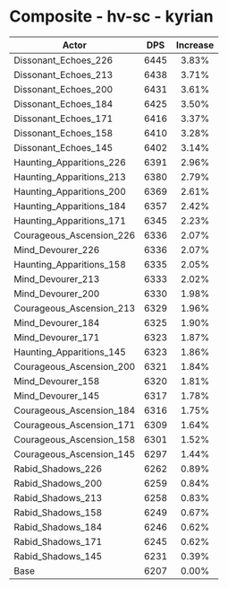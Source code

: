 # Composite - hv-sc - kyrian
| Actor | DPS | Increase |
|---|:---:|:---:|
|Dissonant_Echoes_226|6445|3.83%|
|Dissonant_Echoes_213|6438|3.71%|
|Dissonant_Echoes_200|6431|3.61%|
|Dissonant_Echoes_184|6425|3.50%|
|Dissonant_Echoes_171|6416|3.37%|
|Dissonant_Echoes_158|6410|3.28%|
|Dissonant_Echoes_145|6402|3.14%|
|Haunting_Apparitions_226|6391|2.96%|
|Haunting_Apparitions_213|6380|2.79%|
|Haunting_Apparitions_200|6369|2.61%|
|Haunting_Apparitions_184|6357|2.42%|
|Haunting_Apparitions_171|6345|2.23%|
|Courageous_Ascension_226|6336|2.07%|
|Mind_Devourer_226|6336|2.07%|
|Haunting_Apparitions_158|6335|2.05%|
|Mind_Devourer_213|6333|2.02%|
|Mind_Devourer_200|6330|1.98%|
|Courageous_Ascension_213|6329|1.96%|
|Mind_Devourer_184|6325|1.90%|
|Mind_Devourer_171|6323|1.87%|
|Haunting_Apparitions_145|6323|1.86%|
|Courageous_Ascension_200|6321|1.84%|
|Mind_Devourer_158|6320|1.81%|
|Mind_Devourer_145|6317|1.78%|
|Courageous_Ascension_184|6316|1.75%|
|Courageous_Ascension_171|6309|1.64%|
|Courageous_Ascension_158|6301|1.52%|
|Courageous_Ascension_145|6297|1.44%|
|Rabid_Shadows_226|6262|0.89%|
|Rabid_Shadows_200|6259|0.84%|
|Rabid_Shadows_213|6258|0.83%|
|Rabid_Shadows_158|6249|0.67%|
|Rabid_Shadows_184|6246|0.62%|
|Rabid_Shadows_171|6245|0.62%|
|Rabid_Shadows_145|6231|0.39%|
|Base|6207|0.00%|
